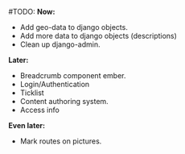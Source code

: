 #TODO:
__Now:__
- Add geo-data to django objects.
- Add more data to django objects (descriptions)
- Clean up django-admin.

__Later:__
- Breadcrumb component ember.
- Login/Authentication
- Ticklist
- Content authoring system.
- Access info


__Even later:__
- Mark routes on pictures.
